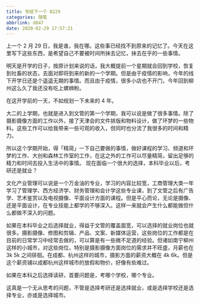 ```yaml
---
title: 写给下一个 0229
categories: 随笔
abbrlink: d847
date: 2020-02-29 17:57:21
---
```


上一个 2 月 29 日，我是谁，我在哪。这些事已经找不到原来的记忆了。今天在这里写下这些东西，是希望自己不要被时间所抹去记忆，抹去在乎的一些事情。

明天是开学的日子，按原计划来说的话，我大概提前一个星期就会回到学校，恢复到社畜的状态，去面对即将到来的新的一个学期。但是由于疫情的影响，今年的线下开学日还是个遥遥无期的事情。而且由于疫情，很多小店也不开门，今年回到柳州这么久了我还没有吃上螺蛳粉。

在这开学前的一天，不如规划一下未来的 4 年。

大二的上学期，也就是进入到文管的第一个学期，我可以说是做了很多事情。除了摄影摄像方面的工作以外，接了天津会的文件排版和物料设计，做了环梦的一些物料。这些工作可以给我带来一些可观的收入，但同时也分流了我很多的时间和精力。

所以这个学期开始，得「精简」一下自己要做的事情，做好课程的学习、频道和环梦的工作、大创和森林工作室的工作，在这之外的工作可以尽量精简，留出足够的精力和时间去投入生活中的事情。
现在面临一个很大的选择，本科毕业以后，考研还是就业？

文化产业管理可以说是一个万金油的专业，学习的内容比较宽，工商管理大类一年学习了管理学、西方经济学、财务管理和会计学这些专业课，到了文管之后有广告学、艺术鉴赏以及电视摄像、平面设计方面的课程。但是平心而论，无论是摄像、还是平面设计，在专业技能上都学的不够深入。这样一来就会产生什么都能做但什么都做不深入的问题。

如果在本科毕业之后选择就业，得益于文管的覆盖面宽，可以选择的就业岗位也就很多。摄影摄像、修图和剪辑、产品、文案、新媒体运营，这些岗位的工作都是在目前的日常学习中经常去做的，可以算是有一些微不足道的经验。但诸如南宁柳州这样的小城市，对这些岗位，特别是摄影摄像方面岗位的需求并不旺盛，月薪也在 3k 5k 之间徘徊。在成都、杭州这样的城市，摄影方面的薪资大概在 4k 6k。但是这个薪资铺以成都杭州这样城市的放假和物价，好像有些难过。

如果在本科之后选择读研，首要问题是，考哪个学校，哪个专业。

这真是一个无从思考的问题，不管是选择考研还是选择就业，或是选择学校还是选择专业，亦或是选择城市。

